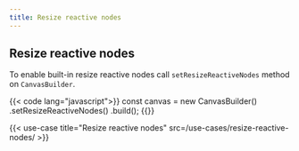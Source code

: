 ```yaml
---
title: Resize reactive nodes
---
```


## Resize reactive nodes


To enable built-in resize reactive nodes call `setResizeReactiveNodes` method on `CanvasBuilder`.

{{< code lang="javascript">}}
const canvas = new CanvasBuilder()
  .setResizeReactiveNodes()
  .build();
{{</code>}}


{{< use-case title="Resize reactive nodes" src=/use-cases/resize-reactive-nodes/ >}}
